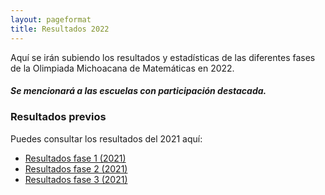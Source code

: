 ```yaml
---
layout: pageformat
title: Resultados 2022
---
```



Aquí se irán subiendo los resultados y estadísticas de las diferentes fases de la Olimpiada Michoacana de Matemáticas en 2022.

##### Se mencionará a las escuelas con participación destacada.

### Resultados previos

Puedes consultar los resultados del 2021 aquí:

- [Resultados fase 1 (2021)](resultadosFase1_2021)
- [Resultados fase 2 (2021)](resultadosFase2_2021)
- [Resultados fase 3 (2021)](resultadosFase3_2021)
